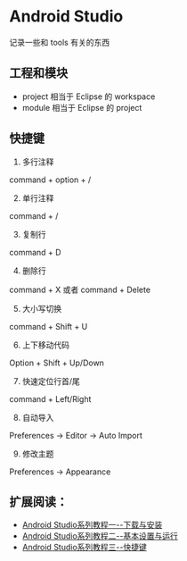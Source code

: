 # Android Studio 
记录一些和 tools 有关的东西

## 工程和模块

* project 相当于 Eclipse 的 workspace
* module 相当于 Eclipse 的 project


## 快捷键

1. 多行注释

command + option + /

2. 单行注释

command + /

3. 复制行

command + D

4. 删除行

command + X 或者 command + Delete

5. 大小写切换

command + Shift + U

6. 上下移动代码

Option + Shift + Up/Down

7. 快速定位行首/尾

command + Left/Right

8. 自动导入

Preferences -> Editor -> Auto Import 

9. 修改主题

Preferences -> Appearance 



## 扩展阅读：

* [Android Studio系列教程一--下载与安装](http://stormzhang.com/devtools/2014/11/25/android-studio-tutorial1/)
* [Android Studio系列教程二--基本设置与运行](http://stormzhang.com/devtools/2014/11/28/android-studio-tutorial2/)
* [Android Studio系列教程三--快捷键](http://stormzhang.com/devtools/2014/12/09/android-studio-tutorial3/)